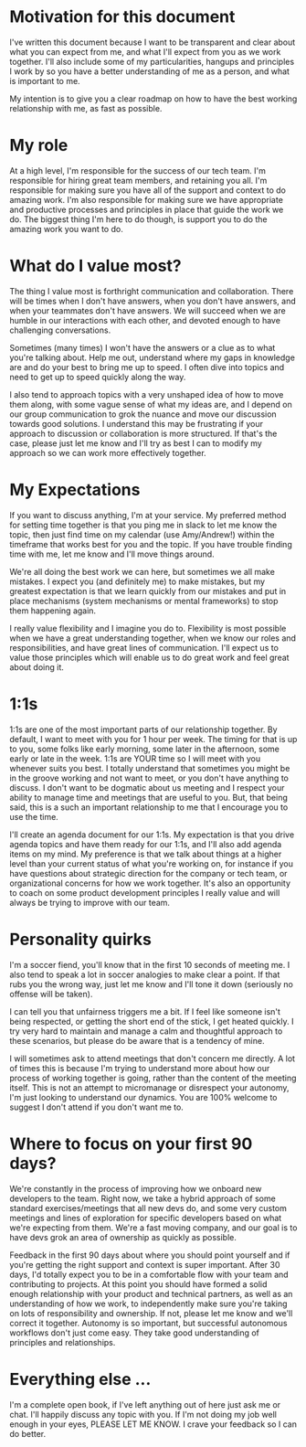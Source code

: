 # Motivation for this document
I've written this document because I want to be transparent and clear about what you can expect from me, and what I'll expect from you as we work together.  I'll also include some of my particularities, hangups and principles I work by so you have a better understanding of me as a person, and what is important to me.

My intention is to give you a clear roadmap on how to have the best working relationship with me, as fast as possible. 


# My role
At a high level, I'm responsible for the success of our tech team.  I'm responsible for hiring great team members, and retaining you all.  I'm responsible for making sure you have all of the support and context to do amazing work.  I'm also responsible for making sure we have appropriate and productive processes and principles in place that guide the work we do.  The biggest thing I'm here to do though, is support you to do the amazing work you want to do.


# What do I value most?
The thing I value most is forthright communication and collaboration.  There will be times when I don't have answers, when you don't have answers, and when your teammates don't have answers.  We will succeed when we are humble in our interactions with each other, and devoted enough to have challenging conversations.


Sometimes (many times) I won't have the answers or a clue as to what you're talking about.  Help me out, understand where my gaps in knowledge are and do your best to bring me up to speed.  I often dive into topics and need to get up to speed quickly along the way.


I also tend to approach topics with a very unshaped idea of how to move them along, with some vague sense of what my ideas are, and I depend on our group communication to grok the nuance and move our discussion towards good solutions.  I understand this may be frustrating if your approach to discussion or collaboration is more structured.  If that's the case, please just let me know and I'll try as best I can to modify my approach so we can work more effectively together.


# My Expectations
If you want to discuss anything, I'm at your service.  My preferred method for setting time together is that you ping me in slack to let me know the topic, then just find time on my calendar (use Amy/Andrew!) within the timeframe that works best for you and the topic.  If you have trouble finding time with me, let me know and I'll move things around.

We're all doing the best work we can here, but sometimes we all make mistakes.  I expect you (and definitely me) to make mistakes, but my greatest expectation is that we learn quickly from our mistakes and put in place mechanisms (system mechanisms or mental frameworks)  to stop them happening again. 

I really value flexibility and I imagine you do to.  Flexibility is most possible when we have a great understanding together, when we know our roles and responsibilities, and have great lines of communication.  I'll expect us to value those principles which will enable us to do great work and feel great about doing it.

# 1:1s
1:1s are one of the most important parts of our relationship together.  By default, I want to meet with you for 1 hour per week.  The timing for that is up to you, some folks like early morning, some later in the afternoon, some early or late in the week.  1:1s are YOUR time so I will meet with you whenever suits you best.  I totally understand that sometimes you might be in the groove working and not want to meet, or you don't have anything to discuss.  I don't want to be dogmatic about us meeting and I respect your ability to manage time and meetings that are useful to you.  But, that being said, this is a such an important relationship to me that I encourage you to use the time.

I'll create an agenda document for our 1:1s.  My expectation is that you drive agenda topics and have them ready for our 1:1s, and I'll also add agenda items on my mind.  My preference is that we talk about things at a higher level than your current status of what you're working on, for instance if you have questions about strategic direction for the company or tech team, or organizational concerns for how we work together.  It's also an opportunity to coach on some product development principles I really value and will always be trying to improve with our team.


# Personality quirks
I'm a soccer fiend, you'll know that in the first 10 seconds of meeting me.  I also tend to speak a lot in soccer analogies to make clear a point.  If that rubs you the wrong way, just let me know and I'll tone it down (seriously no offense will be taken).

I can tell you that unfairness triggers me a bit.  If I feel like someone isn't being respected, or getting the short end of the stick, I get heated quickly.  I try very hard to maintain and manage a calm and thoughtful approach to these scenarios, but please do be aware that is a tendency of mine.

I will sometimes ask to attend meetings that don't concern me directly.  A lot of times this is because I'm trying to understand more about how our process of working together is going, rather than the content of the meeting itself.  This is not an attempt to micromanage or disrespect your autonomy, I'm just looking to understand our dynamics.  You are 100% welcome to suggest I don't attend if you don't want me to.

  

# Where to focus on your first 90 days?
We're constantly in the process of improving how we onboard new developers to the team.  Right now, we take a hybrid approach of some standard exercises/meetings that all new devs do, and some very custom meetings and lines of exploration for specific developers based on what we're expecting from them.  We're a fast moving company, and our goal is to have devs grok an area of ownership as quickly as possible.

Feedback in the first 90 days about where you should point yourself and if you're getting the right support and context is super important.  After 30 days, I'd totally expect you to be in a comfortable flow with your team and contributing to projects.  At this point you should have formed a solid enough relationship with your product and technical partners, as well as an understanding of how we work, to independently make sure you're taking on lots of responsibility and ownership.  If not, please let me know and we'll correct it together.  Autonomy is so important, but successful autonomous workflows don't just come easy.  They take good understanding of principles and relationships.


# Everything else ...
I'm a complete open book, if I've left anything out of here just ask me or chat.  I'll happily discuss any topic with you.  If I'm not doing my job well enough in your eyes, PLEASE LET ME KNOW.  I crave your feedback so I can do better.
